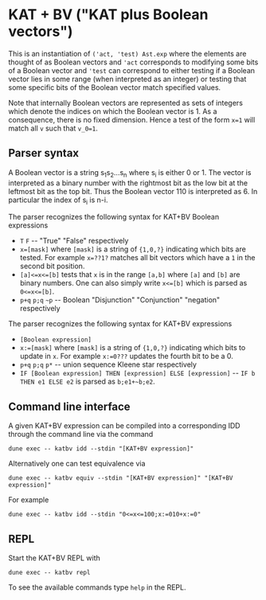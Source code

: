# KAT + BV ("KAT plus Boolean vectors")
This is an instantiation of `('act, 'test) Ast.exp` where the elements are thought
of as Boolean vectors and `'act` corresponds to modifying some bits of a Boolean
vector and `'test` can correspond to either testing if a Boolean vector lies in
some range (when interpreted as an integer) or testing that some specific bits
of the Boolean vector match specified values.

Note that internally Boolean vectors are represented as sets of integers which
denote the indices on which the Boolean vector is 1. As a consequence, there is
no fixed dimension. Hence a test of the form `x=1` will match all `v` such that
`v_0=1`. 

## Parser syntax
A Boolean vector is a string s<sub>1</sub>s<sub>2</sub>...s<sub>n</sub> where 
s<sub>i</sub> is either 0 or 1. The vector is interpreted as a binary number 
with the rightmost bit as the low bit at the leftmost bit as the top bit. Thus
the Boolean vector 110 is interpreted as 6. In particular the index of s<sub>i</sub>
is n-i.

The parser recognizes the following syntax for KAT+BV Boolean expressions
- `T` `F` -- "True" "False" respectively
- `x=[mask]` where `[mask]` is a string of `{1,0,?}` indicating which bits are 
tested. For example `x=??1?` matches all bit vectors which have a `1` in the 
second bit position.
- `[a]<=x<=[b]` tests that `x` is in the range `[a,b]` where `[a]` and `[b]` are
binary numbers. One can also simply write `x<=[b]` which is parsed as `0<=x<=[b]`.
- `p+q` `p;q` `~p` -- Boolean "Disjunction" "Conjunction" "negation" respectively

The parser recognizes the following syntax for KAT+BV expressions
- `[Boolean expression]`
- `x:=[mask]` where `[mask]` is a string of `{1,0,?}` indicating which bits to 
update in `x`. For example `x:=0???` updates the fourth bit to be a 0.
- `p+q` `p;q` `p*` -- union sequence Kleene star respectively
- `IF [Boolean expression] THEN [expression] ELSE [expression]` -- 
`IF b THEN e1 ELSE e2` is parsed as `b;e1+~b;e2`.


## Command line interface
A given KAT+BV expression can be compiled into a corresponding IDD through the 
command line via the command
```
dune exec -- katbv idd --stdin "[KAT+BV expression]"
```
Alternatively one can test equivalence via
```
dune exec -- katbv equiv --stdin "[KAT+BV expression]" "[KAT+BV expression]"
```
For example
```
dune exec -- katbv idd --stdin "0<=x<=100;x:=010+x:=0"
```

## REPL
Start the KAT+BV REPL with
```
dune exec -- katbv repl
```
To see the available commands type `help` in the REPL.
